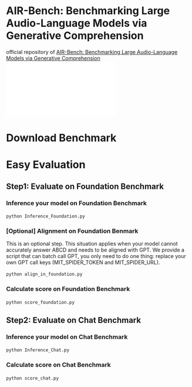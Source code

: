 # AIR-Bench: Benchmarking Large Audio-Language Models via Generative Comprehension
official repository of [AIR-Bench: Benchmarking Large Audio-Language Models via Generative Comprehension](https://arxiv.org/pdf/2402.07729.pdf)
![这是图片](Evaluation_Framework.pdf "Automated generative evaluation for large audio-language models (LALMs).")

# Download Benchmark

# Easy Evaluation
## Step1: Evaluate on Foundation Benchmark
### Inference your model on Foundation Benchmark
`python Inference_Foundation.py`
### [Optional] Alignment on Foundation Benmark
This is an optional step. This situation applies when your model cannot accurately answer ABCD and needs to be aligned with GPT.
We provide a script that can batch call GPT, you only need to do one thing: replace your own GPT call keys (MIT_SPIDER_TOKEN and MIT_SPIDER_URL).

`python align_in_foundation.py`

### Calculate score on Foundation Benchmark
`python score_foundation.py`

## Step2: Evaluate on Chat Benchmark
### Inference your model on Chat Benchmark
`python Inference_Chat.py`
### Calculate score on Chat Benchmark
`python score_chat.py`
